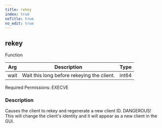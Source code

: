 ```yaml
---
title: rekey
index: true
noTitle: true
no_edit: true
---
```




<div class="vql_item"></div>


## rekey
<span class='vql_type label label-warning pull-right page-header'>Function</span>



<div class="vqlargs"></div>

Arg | Description | Type
----|-------------|-----
wait|Wait this long before rekeying the client.|int64

Required Permissions: 
<span class="linkcolour label label-success">EXECVE</span>

### Description

Causes the client to rekey and regenerate a new client ID. DANGEROUS! This will change the client's identity and it will appear as a new client in the GUI.

